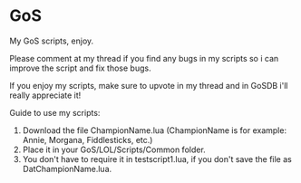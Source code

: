 # GoS
My GoS scripts, enjoy.

Please comment at my thread if you find any bugs in my scripts so i can improve the script and fix those bugs.

If you enjoy my scripts, make sure to upvote in my thread and in GoSDB i'll really appreciate it!

Guide to use my scripts:

1. Download the file ChampionName.lua (ChampionName is for example: Annie, Morgana, Fiddlesticks, etc.)
2. Place it in your GoS/LOL/Scripts/Common folder.
3. You don't have to require it in testscript1.lua, if you don't save the file as DatChampionName.lua.
